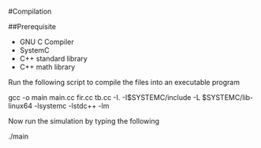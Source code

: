 #Compilation

##Prerequisite
 * GNU C Compiler
 * SystemC
 * C++ standard library
 * C++ math library

Run the following script to compile the files into an executable program

gcc -o main main.cc fir.cc tb.cc -I. -I$SYSTEMC/include -L $SYSTEMC/lib-linux64 -lsystemc -lstdc++ -lm

Now run the simulation by typing the following

./main
